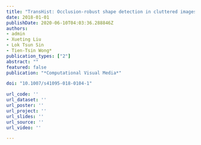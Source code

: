 ```yaml
---
title: "TransHist: Occlusion-robust shape detection in cluttered images"
date: 2018-01-01
publishDate: 2020-06-10T04:03:36.288846Z
authors: 
- admin
- Xueting Liu
- Lok Tsun Sin
- Tien-Tsin Wong*
publication_types: ["2"]
abstract: ""
featured: false
publication: "*Computational Visual Media*"

doi: "10.1007/s41095-018-0104-1"

url_code: ''
url_dataset: ''
url_poster: ''
url_project: ''
url_slides: ''
url_source: ''
url_video: ''

---
```


